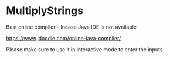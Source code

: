 # MultiplyStrings

Best online compiler - Incase Java IDE is not available

https://www.jdoodle.com/online-java-compiler/

Please make sure to use it in interactive mode to enter the inputs.
